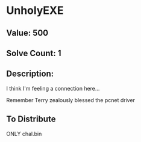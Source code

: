 # UnholyEXE
## Value: 500
## Solve Count: 1
## Description:
I think I'm feeling a connection here...

Remember Terry zealously blessed the pcnet driver

## To Distribute
ONLY chal.bin
